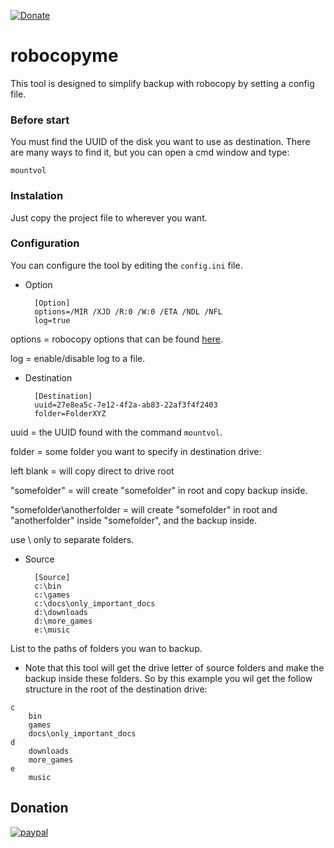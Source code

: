 [![Donate](https://img.shields.io/badge/Donate-PayPal-green.svg)](https://www.paypal.com/donate?business=NW2RZCWTRC2ZE&currency_code=BRL)

# robocopyme

This tool is designed to simplify backup with robocopy by setting a config file.

### Before start

You must find the UUID of the disk you want to use as destination.
There are many ways to find it, but you can open a cmd window and type:

`mountvol`

### Instalation

Just copy the project file to wherever you want.

### Configuration

You can configure the tool by editing the `config.ini` file.

- Option

        [Option]
        options=/MIR /XJD /R:0 /W:0 /ETA /NDL /NFL
        log=true

options = robocopy options that can be found [here](https://docs.microsoft.com/pt-br/windows-server/administration/windows-commands/robocopy "here").

log = enable/disable log to a file.

- Destination

        [Destination]
        uuid=27e8ea5c-7e12-4f2a-ab83-22af3f4f2403
        folder=FolderXYZ

uuid = the UUID found with the command `mountvol`.

folder = some folder you want to specify in destination drive:

left blank = will copy direct to drive root

"somefolder" = will create "somefolder" in root and copy  backup inside.

"somefolder\anotherfolder =  will create "somefolder" in root and "anotherfolder" inside "somefolder", and the backup inside.

use \ only to separate folders.

- Source

        [Source]
        c:\bin
        c:\games
        c:\docs\only_important_docs
        d:\downloads
        d:\more_games
        e:\music

List to the paths of folders you wan to backup.

- Note that this tool will get the drive letter of source folders and make the backup inside these folders. So by this example you wil get the follow structure in the root of the destination drive:

```
c
	bin
	games
	docs\only_important_docs
d
	downloads
	more_games
e
	music
```

## Donation

[![paypal](https://raw.githubusercontent.com/stefan-niedermann/paypal-donate-button/master/paypal-donate-button.png)](https://www.paypal.com/donate?business=NW2RZCWTRC2ZE&currency_code=BRL)